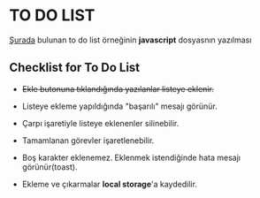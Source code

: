 # **TO DO LIST**
[Şurada](https://github.com/Kodluyoruz/taskforce/tree/main/javascript/javascript-temel/odev2) bulunan to do list örneğinin **javascript** dosyasnın yazılması

## **Checklist for To Do List**
- ~~Ekle butonuna tıklandığında yazılanlar listeye eklenir.~~

- Listeye ekleme yapıldığında "başarılı" mesajı görünür.

- Çarpı işaretiyle listeye eklenenler silinebilir.

- Tamamlanan görevler işaretlenebilir.

- Boş karakter eklenemez. Eklenmek istendiğinde hata mesajı görünür(toast).

- Ekleme ve çıkarmalar **local storage**'a kaydedilir.

